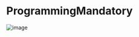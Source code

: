 # ProgrammingMandatory

![image](https://user-images.githubusercontent.com/74189957/220206719-059a16b1-de49-40e7-a9d5-686a1acddef3.png=250x50px)
